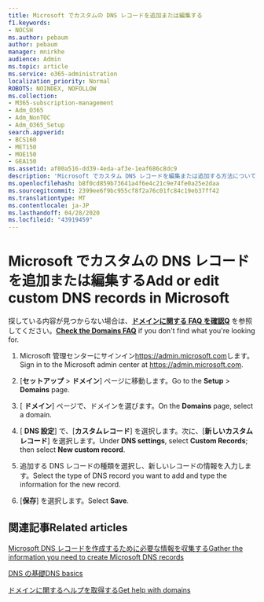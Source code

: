 ```yaml
---
title: Microsoft でカスタムの DNS レコードを追加または編集する
f1.keywords:
- NOCSH
ms.author: pebaum
author: pebaum
manager: mnirkhe
audience: Admin
ms.topic: article
ms.service: o365-administration
localization_priority: Normal
ROBOTS: NOINDEX, NOFOLLOW
ms.collection:
- M365-subscription-management
- Adm_O365
- Adm_NonTOC
- Adm_O365_Setup
search.appverid:
- BCS160
- MET150
- MOE150
- GEA150
ms.assetid: af00a516-dd39-4eda-af3e-1eaf686c8dc9
description: 'Microsoft でカスタム DNS レコードを編集または追加する方法について説明します。 '
ms.openlocfilehash: b8f0cd859b73641a4f6e4c21c9e74fe0a25e2daa
ms.sourcegitcommit: 2399ee6f9bc955cf8f2a76c01fc84c19eb37ff42
ms.translationtype: MT
ms.contentlocale: ja-JP
ms.lasthandoff: 04/28/2020
ms.locfileid: "43919459"
---
```

# <a name="add-or-edit-custom-dns-records-in-microsoft"></a><span data-ttu-id="c887b-103">Microsoft でカスタムの DNS レコードを追加または編集する</span><span class="sxs-lookup"><span data-stu-id="c887b-103">Add or edit custom DNS records in Microsoft</span></span>

 <span data-ttu-id="c887b-104">探している内容が見つからない場合は、**[ドメインに関する FAQ を確認Q](../setup/domains-faq.md)** を参照してください。</span><span class="sxs-lookup"><span data-stu-id="c887b-104">**[Check the Domains FAQ](../setup/domains-faq.md)** if you don't find what you're looking for.</span></span> 

1. <span data-ttu-id="c887b-105">Microsoft 管理センターにサインイン<a href="https://go.microsoft.com/fwlink/p/?linkid=2024339" target="_blank">https://admin.microsoft.com</a>します。</span><span class="sxs-lookup"><span data-stu-id="c887b-105">Sign in to the Microsoft admin center at <a href="https://go.microsoft.com/fwlink/p/?linkid=2024339" target="_blank">https://admin.microsoft.com</a>.</span></span>   

2. <span data-ttu-id="c887b-106">[**セットアップ** \> **ドメイン**] ページに移動します。</span><span class="sxs-lookup"><span data-stu-id="c887b-106">Go to the **Setup** \> **Domains** page.</span></span>

3. <span data-ttu-id="c887b-107">[ **ドメイン**] ページで、ドメインを選びます。</span><span class="sxs-lookup"><span data-stu-id="c887b-107">On the **Domains** page, select a domain.</span></span> 
    
4. <span data-ttu-id="c887b-108">[ **DNS 設定**] で、[**カスタムレコード**] を選択します。次に、[**新しいカスタムレコード**] を選択します。</span><span class="sxs-lookup"><span data-stu-id="c887b-108">Under **DNS settings**, select **Custom Records**; then select **New custom record**.</span></span>

5. <span data-ttu-id="c887b-109">追加する DNS レコードの種類を選択し、新しいレコードの情報を入力します。</span><span class="sxs-lookup"><span data-stu-id="c887b-109">Select the type of DNS record you want to add and type the information for the new record.</span></span>
    
6. <span data-ttu-id="c887b-110">[**保存**] を選択します。</span><span class="sxs-lookup"><span data-stu-id="c887b-110">Select **Save**.</span></span>

## <a name="related-articles"></a><span data-ttu-id="c887b-111">関連記事</span><span class="sxs-lookup"><span data-stu-id="c887b-111">Related articles</span></span>

[<span data-ttu-id="c887b-112">Microsoft DNS レコードを作成するために必要な情報を収集する</span><span class="sxs-lookup"><span data-stu-id="c887b-112">Gather the information you need to create Microsoft DNS records</span></span>](../get-help-with-domains/information-for-dns-records.md)

[<span data-ttu-id="c887b-113">DNS の基礎</span><span class="sxs-lookup"><span data-stu-id="c887b-113">DNS basics</span></span>](../get-help-with-domains/dns-basics.md)

[<span data-ttu-id="c887b-114">ドメインに関するヘルプを取得する</span><span class="sxs-lookup"><span data-stu-id="c887b-114">Get help with domains</span></span>](../get-help-with-domains/get-help-with-domains.md)


